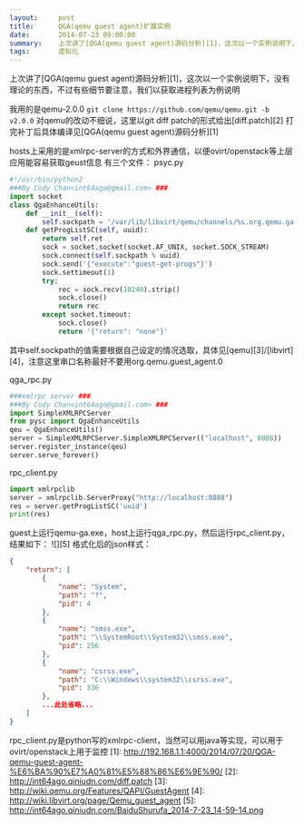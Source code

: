 ```yaml
---
layout:     post
title:      QGA(qemu guest agent)扩展实例
date:       2014-07-23 09:00:00
summary:    上次讲了[QGA(qemu guest agent)源码分析][1]，这次以一个实例说明下，没有理论的东西，不过有些细节要注意，我们以获取进程列表为例说明
tags:       虚拟化
---
```


上次讲了[QGA(qemu guest agent)源码分析][1]，这次以一个实例说明下，没有理论的东西，不过有些细节要注意，我们以获取进程列表为例说明


我用的是qemu-2.0.0
`git clone https://github.com/qemu/qemu.git -b v2.0.0`
对qemu的改动不细说，这里以git diff patch的形式给出[diff.patch][2]
打完补丁后具体编译见[QGA(qemu guest agent)源码分析][1]<br>

hosts上采用的是xmlrpc-server的方式和外界通信，以便ovirt/openstack等上层应用能容易获取geust信息
有三个文件：
psyc.py

```python
#!/usr/bin/python2
###By Cody Chan<int64ago@gmail.com> ###
import socket
class QgaEnhanceUtils:
    def __init__(self):
        self.sockpath = '/var/lib/libvirt/qemu/channels/%s.org.qemu.ga.0'
    def getProgListSC(self, uuid):
        return self.ret
        sock = socket.socket(socket.AF_UNIX, socket.SOCK_STREAM)
        sock.connect(self.sockpath % uuid)
        sock.send('{"execute":"guest-get-progs"}')
        sock.settimeout(1) 
        try:
            rec = sock.recv(10240).strip()
            sock.close()
            return rec
        except socket.timeout:
            sock.close()
            return '{"return": "none"}'
```

其中self.sockpath的值需要根据自己设定的情况选取，具体见[qemu][3]/[libvirt][4]，注意这里串口名称最好不要用org.qemu.guest_agent.0

qga_rpc.py

```python
###xmlrpc server ###
###By Cody Chan<int64ago@gmail.com> ###
import SimpleXMLRPCServer
from pysc import QgaEnhanceUtils
qeu = QgaEnhanceUtils()
server = SimpleXMLRPCServer.SimpleXMLRPCServer(("localhost", 8088))
server.register_instance(qeu)
server.serve_forever()
```

rpc_client.py

```python
import xmlrpclib
server = xmlrpclib.ServerProxy("http://localhost:8088")
res = server.getProgListSC('uuid')
print(res)
```

guest上运行qemu-ga.exe，host上运行qga_rpc.py，然后运行rpc_client.py，结果如下：
![][5]
格式化后的json样式：

```json
{
    "return": [
        {
            "name": "System", 
            "path": "?", 
            "pid": 4
        }, 
        {
            "name": "smss.exe", 
            "path": "\\SystemRoot\\System32\\smss.exe", 
            "pid": 256
        }, 
        {
            "name": "csrss.exe", 
            "path": "C:\\Windows\\system32\\csrss.exe", 
            "pid": 336
        }, 
        ...此处省略...
    ]
}
```

rpc_client.py是python写的xmlrpc-client，当然可以用java等实现，可以用于ovirt/openstack上用于监控
  [1]: http://192.168.1.1:4000/2014/07/20/QGA-qemu-guest-agent-%E6%BA%90%E7%A0%81%E5%88%86%E6%9E%90/
  [2]: http://int64ago.qiniudn.com/diff.patch
  [3]: http://wiki.qemu.org/Features/QAPI/GuestAgent
  [4]: http://wiki.libvirt.org/page/Qemu_guest_agent
  [5]: http://int64ago.qiniudn.com/BaiduShurufa_2014-7-23_14-59-14.png
